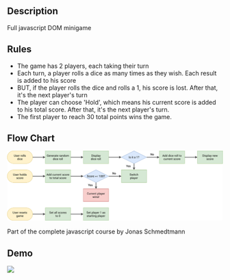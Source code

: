 ## **Description**

<p>Full javascript DOM minigame</p>

## **Rules**
* The game has 2 players, each taking their turn
* Each turn, a player rolls a dice as many times as they wish. Each result is added to his score
* BUT, if the player rolls the dice and rolls a 1, his score is lost. After that, it's the next player's turn
* The player can choose 'Hold', which means his current score is added to his total score. After that, it's the next player's turn.
* The first player to reach 30 total points wins the game.

## **Flow Chart**
<img src="/flowchart.png"/>


<p>Part of the complete javascript course by Jonas Schmedtmann</p>

## **Demo**

<img src="/Demo.gif"/>
